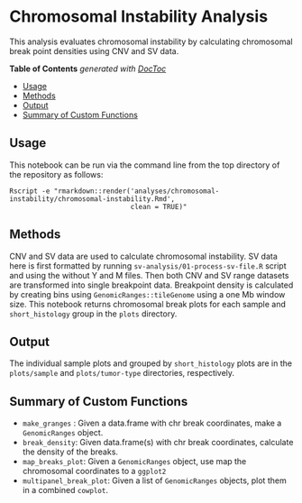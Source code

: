 # Chromosomal Instability Analysis

This analysis evaluates chromosomal instability by calculating chromosomal
break point densities using CNV and SV data.

<!-- START doctoc generated TOC please keep comment here to allow auto update -->
<!-- DON'T EDIT THIS SECTION, INSTEAD RE-RUN doctoc TO UPDATE -->
**Table of Contents**  *generated with [DocToc](https://github.com/thlorenz/doctoc)*

- [Usage](#usage)
- [Methods](#methods)
- [Output](#output)
- [Summary of Custom Functions](#summary-of-custom-functions)

<!-- END doctoc generated TOC please keep comment here to allow auto update -->

## Usage

This notebook can be run via the command line from the top directory of the
repository as follows:

```
Rscript -e "rmarkdown::render('analyses/chromosomal-instability/chromosomal-instability.Rmd',
                              clean = TRUE)"
```

## Methods

CNV and SV data are used to calculate chromosomal instability.
SV data here is first formatted by running `sv-analysis/01-process-sv-file.R`
script and using the without Y and M files.
Then both CNV and SV range datasets are transformed into single breakpoint data.
Breakpoint density is calculated by creating bins using `GenomicRanges::tileGenome` using a one Mb window size.
This notebook returns chromosomal break plots for each sample and `short_histology` group in the `plots` directory.

## Output

The individual sample plots and grouped by `short_histology` plots are in the `plots/sample` and `plots/tumor-type` directories, respectively.

## Summary of Custom Functions

- `make_granges` : Given a data.frame with chr break coordinates, make a `GenomicRanges` object.
- `break_density`: Given data.frame(s) with chr break coordinates, calculate the density of the breaks.
- `map_breaks_plot`: Given a `GenomicRanges` object, use map the chromosomal coordinates to a `ggplot2`
- `multipanel_break_plot`: Given a list of `GenomicRanges` objects, plot them in a combined `cowplot`.
